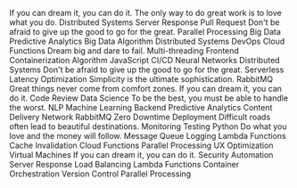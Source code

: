 If you can dream it, you can do it. The only way to do great work is to love what you do. Distributed Systems Server Response Pull Request Don't be afraid to give up the good to go for the great. Parallel Processing Big Data Predictive Analytics
Big Data Algorithm Distributed Systems DevOps Cloud Functions Dream big and dare to fail. Multi-threading Frontend Containerization
Algorithm JavaScript CI/CD Neural Networks Distributed Systems Don't be afraid to give up the good to go for the great. Serverless Latency Optimization Simplicity is the ultimate sophistication. RabbitMQ Great things never come from comfort zones. If you can dream it, you can do it.
Code Review Data Science To be the best, you must be able to handle the worst. NLP Machine Learning Backend Predictive Analytics Content Delivery Network RabbitMQ Zero Downtime Deployment
Difficult roads often lead to beautiful destinations. Monitoring Testing Python Do what you love and the money will follow. Message Queue Logging Lambda Functions Cache Invalidation Cloud Functions Parallel Processing UX Optimization
Virtual Machines If you can dream it, you can do it. Security Automation Server Response Load Balancing Lambda Functions Container Orchestration Version Control Parallel Processing
